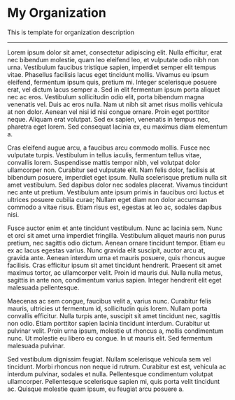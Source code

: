 # My Organization

This is template for organization description

---------------------------------------------------

Lorem ipsum dolor sit amet, consectetur adipiscing elit. Nulla efficitur, erat nec bibendum molestie, quam leo eleifend leo, et vulputate odio nibh non urna. Vestibulum faucibus tristique sapien, imperdiet semper elit tempus vitae. Phasellus facilisis lacus eget tincidunt mollis. Vivamus eu ipsum eleifend, fermentum ipsum quis, pretium mi. Integer scelerisque posuere erat, vel dictum lacus semper a. Sed in elit fermentum ipsum porta aliquet nec ac eros. Vestibulum sollicitudin odio elit, porta bibendum magna venenatis vel. Duis ac eros nulla. Nam ut nibh sit amet risus mollis vehicula at non dolor. Aenean vel nisi id nisi congue ornare. Proin eget porttitor neque. Aliquam erat volutpat. Sed ex sapien, venenatis in tempus nec, pharetra eget lorem. Sed consequat lacinia ex, eu maximus diam elementum a.

Cras eleifend augue arcu, a faucibus arcu commodo mollis. Fusce nec vulputate turpis. Vestibulum in tellus iaculis, fermentum tellus vitae, convallis lorem. Suspendisse mattis tempor nibh, vel volutpat dolor ullamcorper non. Curabitur sed vulputate elit. Nam felis dolor, facilisis at bibendum posuere, imperdiet eget ipsum. Nulla scelerisque pretium nulla sit amet vestibulum. Sed dapibus dolor nec sodales placerat. Vivamus tincidunt nec ante ut pretium. Vestibulum ante ipsum primis in faucibus orci luctus et ultrices posuere cubilia curae; Nullam eget diam non dolor accumsan commodo a vitae risus. Etiam risus est, egestas at leo ac, sodales dapibus nisi.

Fusce auctor enim et ante tincidunt vestibulum. Nunc ac lacinia sem. Nunc et orci sit amet urna imperdiet fringilla. Vestibulum aliquet mauris non purus pretium, nec sagittis odio dictum. Aenean ornare tincidunt tempor. Etiam eu ex ac lacus egestas varius. Nunc gravida elit suscipit, auctor arcu at, gravida ante. Aenean interdum urna et mauris posuere, quis rhoncus augue facilisis. Cras efficitur ipsum sit amet tincidunt hendrerit. Praesent sit amet maximus tortor, ac ullamcorper velit. Proin id mauris dui. Nulla nulla metus, sagittis in ante non, condimentum varius sapien. Integer hendrerit elit eget malesuada pellentesque.

Maecenas ac sem congue, faucibus velit a, varius nunc. Curabitur felis mauris, ultricies ut fermentum id, sollicitudin quis lorem. Nullam porta convallis efficitur. Nulla turpis ante, suscipit sit amet tincidunt nec, sagittis non odio. Etiam porttitor sapien lacinia tincidunt interdum. Curabitur ut pulvinar velit. Proin urna ipsum, molestie ut rhoncus a, mollis condimentum nunc. Ut molestie eu libero eu congue. In ut mauris elit. Sed fermentum malesuada pulvinar.

Sed vestibulum dignissim feugiat. Nullam scelerisque vehicula sem vel tincidunt. Morbi rhoncus non neque id rutrum. Curabitur est est, vehicula ac interdum pulvinar, sodales et nulla. Pellentesque condimentum volutpat ullamcorper. Pellentesque scelerisque sapien mi, quis porta velit tincidunt ac. Quisque molestie quam ipsum, eu feugiat arcu posuere a.
